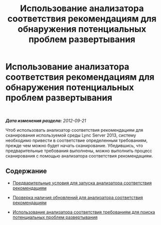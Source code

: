 ﻿---
title: Использование анализатора соответствия рекомендациям для обнаружения потенциальных проблем развертывания
TOCTitle: Использование анализатора соответствия рекомендациям для обнаружения потенциальных проблем развертывания
ms:assetid: 0903063c-4766-4406-92f1-dfea48f274a5
ms:mtpsurl: https://technet.microsoft.com/ru-ru/library/Gg591342(v=OCS.15)
ms:contentKeyID: 49308868
ms.date: 05/19/2016
mtps_version: v=OCS.15
ms.translationtype: HT
---

# Использование анализатора соответствия рекомендациям для обнаружения потенциальных проблем развертывания

 

_**Дата изменения раздела:** 2012-09-21_

Чтоб использовать анализатор соответствия рекомендациям для сканирования используемой среды Lync Server 2013, систему необходимо привести в соответствие определенным требованиям, прежде чем можно будет начать сканирование. Убедившись, что предварительные требования выполнены, можно выполнить процесс сканирования с помощью анализатора соответствия рекомендациям.

## Содержание

  - [Предварительные условия для запуска анализатора соответствия рекомендациям](lync-server-2013-prerequisites-for-running-best-practices-analyzer.md)

  - [Проверка наличия обновлений для анализатора соответствия рекомендациям](lync-server-2013-checking-for-updates-to-best-practices-analyzer.md)

  - [Использование анализатора соответствия требованиям для поиска потенциальных проблем развертывания](lync-server-2013-using-best-practices-analyzer-to-scan-your-deployment-for-potential-issues.md)

